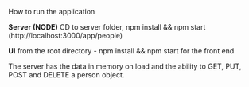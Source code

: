 How to run the application

**Server (NODE)**
CD to server folder, npm install && npm start (http://localhost:3000/app/people)

**UI**
from the root directory - npm install && npm start for the front end

The server has the data in memory on load and the ability to GET, PUT, POST and DELETE a person object.